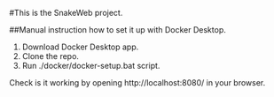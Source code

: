 #This is the SnakeWeb project.

##Manual instruction how to set it up with Docker Desktop.
1. Download Docker Desktop app.
2. Clone the repo.
3. Run ./docker/docker-setup.bat script.

Check is it working by opening http://localhost:8080/ in your browser.